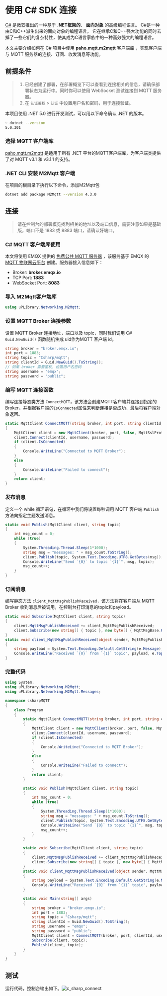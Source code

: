 # 使用 C# SDK 连接
[C#](https://docs.microsoft.com/en-us/dotnet/csharp/) 是微软推出的一种基于 **.NET框架的**、 **面向对象** 的高级编程语言。
C#是一种由C和C++派生出来的面向对象的编程语言。
它在继承C和C++强大功能的同时去掉了一些它们的复杂特性，使其成为C语言家族中的一种高效强大的编程语言。

本文主要介绍如何在 C# 项目中使用 **paho.mqtt.m2mqtt** 客户端库 ，实现客户端与 MQTT 服务器的连接、订阅、收发消息等功能。

## 前提条件

>1. 已经创建了部署，在部署概览下可以查看到连接相关的信息，请确保部署状态为运行中。同时你可以使用 WebSocket 测试连接到 MQTT 服务器。
>2. 在 `认证鉴权` > `认证` 中设置用户名和密码，用于连接验证。

本项目使用 .NET 5.0  进行开发测试，可以用以下命令确认 .NET 的版本。
```bash
~ dotnet --version            
5.0.301
```

### 选择 MQTT 客户端库
[paho.mqtt.m2mqtt](https://www.eclipse.org/paho/clients/dotnet/) 是适用于所有 .NET 平台的MQTT客户端库，为客户端类提供了对 MQTT v3.1 和 v3.1.1 的支持。

### .NET CLI 安装 M2Mqtt 客户端
在项目的根目录下执行以下命令，添加M2Mqtt包
```bash
dotnet add package M2Mqtt --version 4.3.0
```
## 连接

>请在控制台的部署概览找到相关的地址以及端口信息，需要注意如果是基础版，端口不是 1883 或 8883 端口，请确认好端口。

### C# MQTT 客户端库使用
本文将使用 EMQX 提供的 [免费公共 MQTT 服务器](https://www.emqx.com/zh/mqtt/public-mqtt5-broker) ，该服务基于 EMQX 的 [MQTT 物联网云平台](https://www.emqx.com/zh/cloud) 创建。服务器接入信息如下：
- Broker: **broker.emqx.io**
- TCP Port: **1883**
- WebSocket Port: **8083**

### 导入 M2Mqtt客户端库
```csharp
using uPLibrary.Networking.M2Mqtt;
```

### 设置 MQTT Broker 连接参数
设置 MQTT Broker 连接地址，端口以及 topic，同时我们调用 C# `Guid.NewGuid()` 函数随机生成 uid作为MQTT 客户端 id。
```csharp
string broker = "broker.emqx.io";
int port = 1883;
string topic = "Csharp/mqtt";
string clientId = Guid.NewGuid().ToString();
// 如果 broker 需要鉴权，设置用户名密码
string username = "emqx";
string password = "public";
```

### 编写 MQTT 连接函数
编写连接静态类方法 `ConnectMQTT`，该方法会创建MQTT客户端并连接到指定的Broker，并根据客户端的`IsConnected`属性来判断连接是否成功，最后将客户端对象返回。
```csharp
static MqttClient ConnectMQTT(string broker, int port, string clientId, string username, string password)
{
    MqttClient client = new MqttClient(broker, port, false, MqttSslProtocols.None, null, null);
    client.Connect(clientId, username, password);
    if (client.IsConnected)
    {
        Console.WriteLine("Connected to MQTT Broker");
    }
    else
    {
        Console.WriteLine("Failed to connect");
    }
    return client;
}
```

### 发布消息
定义一个 while 循环语句，在循环中我们将设置每秒调用 MQTT 客户端 `Publish` 方法向指定主题发送消息。
```csharp
static void Publish(MqttClient client, string topic)
{
    int msg_count = 0;
    while (true)
    {
        System.Threading.Thread.Sleep(1*1000);
        string msg = "messages: " + msg_count.ToString();
        client.Publish(topic, System.Text.Encoding.UTF8.GetBytes(msg));
        Console.WriteLine("Send `{0}` to topic `{1}`", msg, topic);
        msg_count++;
    }
}
```

### 订阅消息
编写静态方法 `client_MqttMsgPublishReceived`，该方法将在客户端从 MQTT Broker 收到消息后被调用，在控制台打印消息的topic和payload。
```csharp
static void Subscribe(MqttClient client, string topic)
{
    client.MqttMsgPublishReceived += client_MqttMsgPublishReceived;
    client.Subscribe(new string[] { topic }, new byte[] { MqttMsgBase.QOS_LEVEL_AT_MOST_ONCE });
}
static void client_MqttMsgPublishReceived(object sender, MqttMsgPublishEventArgs e)
{
    string payload = System.Text.Encoding.Default.GetString(e.Message);
    Console.WriteLine("Received `{0}` from `{1}` topic", payload, e.Topic.ToString());
}
```

### 完整代码
```csharp
using System;
using uPLibrary.Networking.M2Mqtt;
using uPLibrary.Networking.M2Mqtt.Messages;

namespace csharpMQTT
{
    class Program
    {
        static MqttClient ConnectMQTT(string broker, int port, string clientId, string username, string password)
        {
            MqttClient client = new MqttClient(broker, port, false, MqttSslProtocols.None, null, null);
            client.Connect(clientId, username, password);
            if (client.IsConnected)
            {
                Console.WriteLine("Connected to MQTT Broker");
            }
            else
            {
                Console.WriteLine("Failed to connect");
            }
            return client;
        }

        static void Publish(MqttClient client, string topic)
        {
            int msg_count = 0;
            while (true)
            {
                System.Threading.Thread.Sleep(1*1000);
                string msg = "messages: " + msg_count.ToString();
                client.Publish(topic, System.Text.Encoding.UTF8.GetBytes(msg));
                Console.WriteLine("Send `{0}` to topic `{1}`", msg, topic);
                msg_count++;
            }
        }

        static void Subscribe(MqttClient client, string topic)
        {
            client.MqttMsgPublishReceived += client_MqttMsgPublishReceived;
            client.Subscribe(new string[] { topic }, new byte[] { MqttMsgBase.QOS_LEVEL_AT_MOST_ONCE });
        }
        static void client_MqttMsgPublishReceived(object sender, MqttMsgPublishEventArgs e)
        {
            string payload = System.Text.Encoding.Default.GetString(e.Message);
            Console.WriteLine("Received `{0}` from `{1}` topic", payload, e.Topic.ToString());
        }

        static void Main(string[] args)
        {
            string broker = "broker.emqx.io";
            int port = 1883;
            string topic = "Csharp/mqtt";
            string clientId = Guid.NewGuid().ToString();
            string username = "emqx";
            string password = "public";
            MqttClient client = ConnectMQTT(broker, port, clientId, username, password);
            Subscribe(client, topic);
            Publish(client, topic);
        }
    }
}
```
## 测试
运行代码，控制台输出如下。![c_sharp_connect](./_assets/c_sharp_connect.png)
